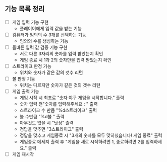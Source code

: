 ## 기능 목록 정리
- [ ] 게임 입력 기능 구현 
  - 플레이어에게 입력 값을 받는 기능
- [ ] 컴퓨터가 임의의 수 3개를 선택하는 기능
  - 임의의 수를 생성하는 기능
- [ ] 올바른 입력 값 검증 기능 구현
  - 서로 다른 3자리의 숫자를 입력 받았는지 확인
  - 게임 종료 시 1과 2의 숫자만을 입력 받았는지 확인
- [ ] 스트라이크 판정 기능
  - 위치와 숫자가 같은 값의 갯수 리턴
- [ ] 볼 판정 기능
  - 위치는 다르지만 숫자가 같은 것의 갯수 리턴
- [ ] 게임 출력 기능
  - 게임 시작 시 최초로 "숫자 야구 게임을 시작합니다." 출력
  - 숫자 입력 전"숫자를 입력해주세요 : " 출력
  - 스트라이크 수 만큼 "%d스트라이크" 출력
  - 볼 수만큼 "%d볼 " 출력
  - 아무것도 없을 시 "낫싱" 출력
  - 정답을 맞추면 "3스트라이크" 출력
  - 정답을 맞추고 게임종료 시 "3개의 숫자를 모두 맞히셨습니다! 게임 종료" 출력
  - 게임종료 메세지 출력 후 "게임을 새로 시작하려면 1, 종료하려면 2를 입력하세요." 출력
- [ ] 게임 재시작
